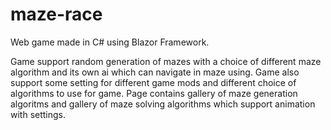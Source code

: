 # maze-race


Web game made in C# using Blazor Framework.

Game support  random generation of mazes with a choice of different maze algorithm and its own ai which can navigate in maze using.
Game also support some setting for different game mods and different choice of algorithms to use for game. 
Page contains gallery of maze generation algoritms 
and gallery of maze solving algorithms which support animation with settings.
